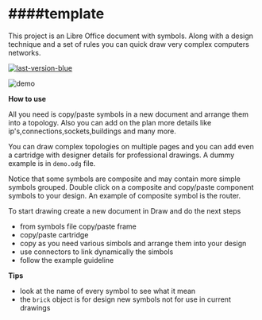 ####template
====
This project is an Libre Office document with symbols. Along with a design technique and a set of rules you can quick draw very complex computers networks.

[![last-version-blue](https://cloud.githubusercontent.com/assets/6298396/5602522/8967405e-935b-11e4-8777-de3623ed6ad7.png)](https://github.com/geosoft1/template/archive/master.zip)

![demo](https://cloud.githubusercontent.com/assets/6298396/6881751/a9f553fe-d575-11e4-9ba5-821f37f6567f.png)

**How to use**

All you need is copy/paste symbols in a new document and arrange them into a topology. Also you can add on the plan more details like ip's,connections,sockets,buildings and many more. 

You can draw complex topologies on multiple pages and you can add even a cartridge with designer details for professional drawings. A dummy example is in `` demo.odg `` file.

Notice that some symbols are composite and may contain more simple symbols grouped. Double click on a composite and copy/paste component symbols to your design. An example of composite symbol is the router.

To start drawing create a new document in Draw and do the next steps
* from symbols file copy/paste frame
* copy/paste cartridge
* copy as you need various simbols and arrange them into your design
* use connectors to link dynamically the simbols
* follow the example guideline

**Tips**
* look at the name of every symbol to see what it mean
* the `` brick `` object is for design new symbols not for use in current drawings

